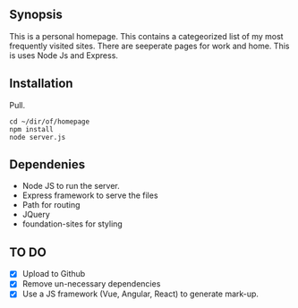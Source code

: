 ## Synopsis

This is a personal homepage. This contains a categeorized list of my most frequently visited sites. There are seeperate pages for work and home. This is uses Node Js and Express.

## Installation

Pull. 
```
cd ~/dir/of/homepage
npm install
node server.js
```

## Dependenies

* Node JS to run the server.
* Express framework to serve the files
* Path for routing
* JQuery
* foundation-sites for styling

## TO DO
- [x] Upload to Github
- [x] Remove un-necessary dependencies
- [x] Use a JS framework (Vue, Angular, React) to generate mark-up.
